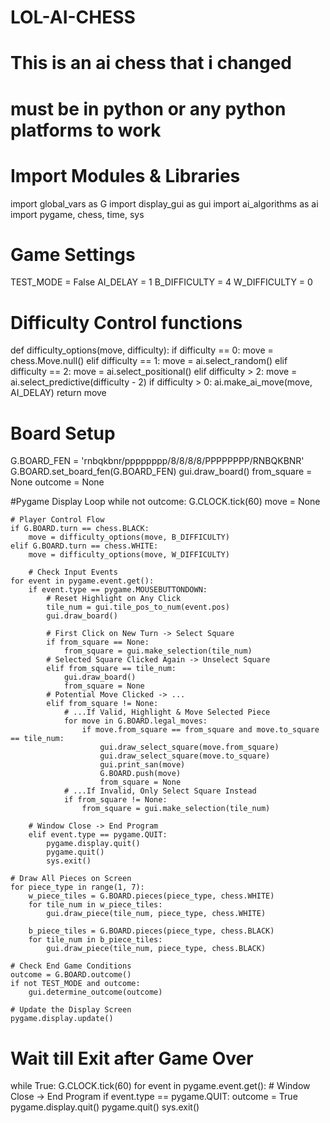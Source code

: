# LOL-AI-CHESS
# This is an ai chess that i changed
# must be in python or any python platforms to work
# Import Modules & Libraries
import global_vars as G
import display_gui as gui
import ai_algorithms as ai
import pygame, chess, time, sys

# Game Settings
TEST_MODE = False
AI_DELAY = 1
B_DIFFICULTY = 4
W_DIFFICULTY = 0


# Difficulty Control functions
def difficulty_options(move, difficulty):
    if difficulty == 0:
        move = chess.Move.null()
    elif difficulty == 1:
        move = ai.select_random()
    elif difficulty == 2:
        move = ai.select_positional()
    elif difficulty > 2:
        move = ai.select_predictive(difficulty - 2)
    if difficulty > 0:
        ai.make_ai_move(move, AI_DELAY)
    return move
# Board Setup
G.BOARD_FEN = 'rnbqkbnr/pppppppp/8/8/8/8/PPPPPPPP/RNBQKBNR'
G.BOARD.set_board_fen(G.BOARD_FEN)
gui.draw_board()
from_square = None
outcome = None

#Pygame Display Loop
while not outcome:
    G.CLOCK.tick(60)
    move = None

    # Player Control Flow
    if G.BOARD.turn == chess.BLACK:
        move = difficulty_options(move, B_DIFFICULTY)
    elif G.BOARD.turn == chess.WHITE:
        move = difficulty_options(move, W_DIFFICULTY)

        # Check Input Events
    for event in pygame.event.get():
        if event.type == pygame.MOUSEBUTTONDOWN:
            # Reset Highlight on Any Click
            tile_num = gui.tile_pos_to_num(event.pos)
            gui.draw_board()

            # First Click on New Turn -> Select Square
            if from_square == None:
                from_square = gui.make_selection(tile_num)
            # Selected Square Clicked Again -> Unselect Square
            elif from_square == tile_num:
                gui.draw_board()
                from_square = None
            # Potential Move Clicked -> ...
            elif from_square != None:
                # ...If Valid, Highlight & Move Selected Piece
                for move in G.BOARD.legal_moves:
                    if move.from_square == from_square and move.to_square == tile_num:
                        gui.draw_select_square(move.from_square)
                        gui.draw_select_square(move.to_square)
                        gui.print_san(move)
                        G.BOARD.push(move)
                        from_square = None
                # ...If Invalid, Only Select Square Instead
                if from_square != None:
                    from_square = gui.make_selection(tile_num)

        # Window Close -> End Program
        elif event.type == pygame.QUIT:
            pygame.display.quit()
            pygame.quit()
            sys.exit()

    # Draw All Pieces on Screen
    for piece_type in range(1, 7):
        w_piece_tiles = G.BOARD.pieces(piece_type, chess.WHITE)
        for tile_num in w_piece_tiles:
            gui.draw_piece(tile_num, piece_type, chess.WHITE)

        b_piece_tiles = G.BOARD.pieces(piece_type, chess.BLACK)
        for tile_num in b_piece_tiles:
            gui.draw_piece(tile_num, piece_type, chess.BLACK)

    # Check End Game Conditions
    outcome = G.BOARD.outcome()
    if not TEST_MODE and outcome:
        gui.determine_outcome(outcome)

    # Update the Display Screen
    pygame.display.update()

# Wait till Exit after Game Over
while True:
    G.CLOCK.tick(60)
    for event in pygame.event.get():
        # Window Close -> End Program
        if event.type == pygame.QUIT:
            outcome = True
            pygame.display.quit()
            pygame.quit()
            sys.exit() 
